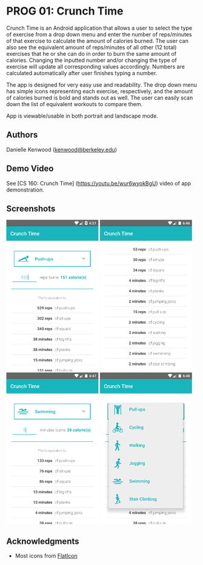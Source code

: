 # PROG 01: Crunch Time

Crunch Time is an Android application that allows a user to select the type of exercise from a drop down menu and enter the number of reps/minutes of that exercise to calculate the amount of calories burned. The user can also see the equivalent amount of reps/minutes of all other (12 total) exercises that he or she can do in order to burn the same amount of calories. Changing the inputted number and/or changing the type of exercise will update all corresponding values accordingly. Numbers are calculated automatically after user finishes typing a number.

The app is designed for very easy use and readability. The drop down menu has simple icons representing each exercise, respectively, and the amount of calories burned is bold and stands out as well. The user can easily scan down the list of equivalent workouts to compare them.

App is viewable/usable in both portrait and landscape mode.

## Authors

Danielle Kenwood ([kenwood@berkeley.edu](mailto:kenwood@berkeley.edu))

## Demo Video

See [CS 160: Crunch Time] (https://youtu.be/wur6wyokBgU) video of app demonstration.

## Screenshots

<img src="screenshots/main.png" height="400" alt="Screenshot"/> <img src="screenshots/scrolled.png" height="400" alt="Screenshot"/> <img src="screenshots/swimming.png" height="400" alt="Screenshot"/> <img src="screenshots/menu.png" height="400" alt="Screenshot"/>

## Acknowledgments

* Most icons from [FlatIcon](http://www.flaticon.com/)

